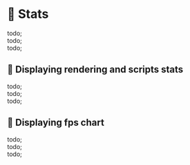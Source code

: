 # 🚧 Stats

todo; <br/>
todo; <br/>
todo; <br/>

## 🚧 Displaying rendering and scripts stats

todo; <br/>
todo; <br/>
todo; <br/>

## 🚧 Displaying fps chart

todo; <br/>
todo; <br/>
todo; <br/>

